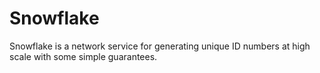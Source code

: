 # Snowflake

Snowflake is a network service for generating unique ID numbers at high scale with some simple guarantees.
